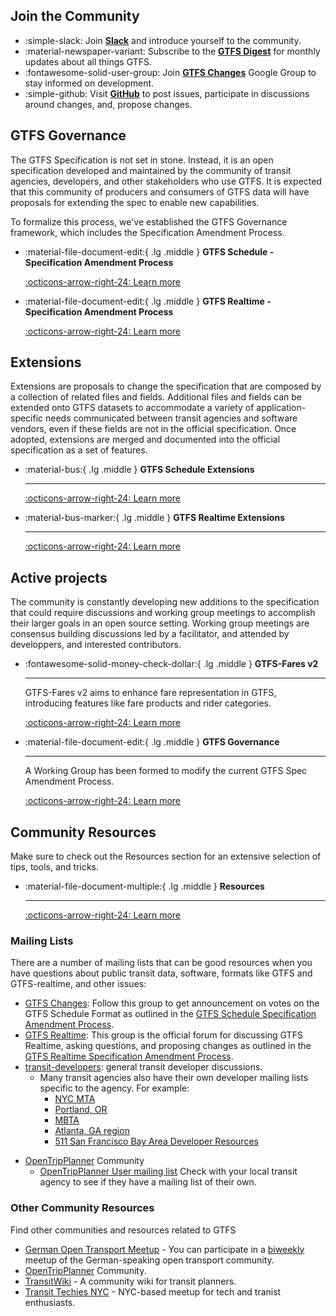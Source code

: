 ## Join the Community

<div class="grid cards" markdown>

- :simple-slack: Join [__Slack__](https://share.mobilitydata.org/slack) and introduce yourself to the community.
- :material-newspaper-variant: Subscribe to the [__GTFS Digest__](https://groups.google.com/g/gtfs-digest) for monthly updates about all things GTFS.
- :fontawesome-solid-user-group: Join [__GTFS Changes__](https://groups.google.com/g/gtfs-changes) Google Group to stay informed on development. 
- :simple-github: Visit [__GitHub__](https://github.com/google/transit) to post issues, participate in discussions around changes, and, propose changes. 

</div>

## GTFS Governance

The GTFS Specification is not set in stone. Instead, it is an open specification developed and maintained by the community of transit agencies, developers, and other stakeholders who use GTFS. It is expected that this community of producers and consumers of GTFS data will have proposals for extending the spec to enable new capabilities.

To formalize this process, we've established the GTFS Governance framework, which includes the Specification Amendment Process.

<div class="grid cards" markdown>

-   :material-file-document-edit:{ .lg .middle } __GTFS Schedule - Specification Amendment Process__

    [:octicons-arrow-right-24: Learn more](../community/governance/gtfs_schedule_amendment_process.md)

-   :material-file-document-edit:{ .lg .middle } __GTFS Realtime - Specification Amendment Process__

    [:octicons-arrow-right-24: Learn more](../community/governance/gtfs_realtime_amendment_process.md)

</div>

## Extensions

Extensions are proposals to change the specification that are composed by a collection of related files and fields. Additional files and fields can be extended onto GTFS datasets to accommodate a variety of application-specific needs communicated between transit agencies and software vendors, even if these fields are not in the official specification. Once adopted, extensions are merged and documented into the official specification as a set of features. 

<div class="grid cards" markdown>

-   :material-bus:{ .lg .middle } __GTFS Schedule Extensions__ 
   
    ---

    [:octicons-arrow-right-24: Learn more](../../community/extensions/overview/#__tabbed_1_1)

-   :material-bus-marker:{ .lg .middle } __GTFS Realtime Extensions__

    ---

    [:octicons-arrow-right-24: Learn more](../../community/extensions/overview/#__tabbed_1_2)

</div>

## Active projects

The community is constantly developing new additions to the specification that could require discussions and working group meetings to accomplish their larger goals in an open source setting. Working group meetings are consensus building discussions led by a facilitator, and attended by developpers, and interested contributors.   

<div class="grid cards" markdown>

-   :fontawesome-solid-money-check-dollar:{ .lg .middle } __GTFS-Fares v2__

    ---

    GTFS-Fares v2 aims to enhance fare representation in GTFS, introducing features like fare products and rider categories.

    [:octicons-arrow-right-24: Learn more](../community/extensions/fares-v2.md)

-   :material-file-document-edit:{ .lg .middle } __GTFS Governance__

    ---

    A Working Group has been formed to modify the current GTFS Spec Amendment Process.

    [:octicons-arrow-right-24: Learn more](https://github.com/google/transit/issues/436)

</div>



## Community Resources

Make sure to check out the Resources section for an extensive selection of tips, tools, and tricks. 

<div class="grid cards" markdown>

-   :material-file-document-multiple:{ .lg .middle } __Resources__

    ---

    [:octicons-arrow-right-24: Learn more](../resources/overview.md)

</div>

### Mailing Lists

There are a number of mailing lists that can be good resources when you have questions about public transit data, software, formats like GTFS and GTFS-realtime, and other issues:

* [GTFS Changes](https://groups.google.com/group/gtfs-changes): Follow this group to get announcement on votes on the GTFS Schedule Format as outlined in the [GTFS Schedule Specification Amendment Process](../community/governance/gtfs_schedule_amendment_process). 
* [GTFS Realtime](https://groups.google.com/group/gtfs-realtime): This group is the official forum for discussing GTFS Realtime, asking questions, and proposing changes as outlined in the [GTFS Realtime Specification Amendment Process](../community/governance/gtfs_realtime_amendment_process).
* [transit-developers](https://groups.google.com/group/transit-developers): general transit developer discussions.
  * Many transit agencies also have their own developer mailing lists specific to the agency. For example:
    * [NYC MTA](https://groups.google.com/group/mtadeveloperresources)
    * [Portland, OR](https://groups.google.com/group/transit-developers-pdx)
    * [MBTA](https://groups.google.com/group/massdotdevelopers)
    * [Atlanta, GA region](https://groups.google.com/forum/#!forum/atl-transit-developers)
    * [511 San Francisco Bay Area Developer Resources](https://groups.google.com/forum/#!forum/511sfbaydeveloperresources)
- [OpenTripPlanner](https://github.com/opentripplanner/OpenTripPlanner) Community
    - [OpenTripPlanner User mailing list](https://groups.google.com/forum/#!forum/opentripplanner-users)
Check with your local transit agency to see if they have a mailing list of their own.


### Other Community Resources
Find other communities and resources related to GTFS

- [German Open Transport Meetup](https://github.com/transportkollektiv/meetup/wiki) - You can participate in a [biweekly](https://hackmd.okfn.de/opentransportmeetup#) meetup of the German-speaking open transport community.
- [OpenTripPlanner](https://github.com/opentripplanner/OpenTripPlanner) Community.
- [TransitWiki](http://transitwiki.org) - A community wiki for transit planners. 
- [Transit Techies NYC](https://transittechies.nyc/) - NYC-based meetup for tech and tranist enthusiasts.
